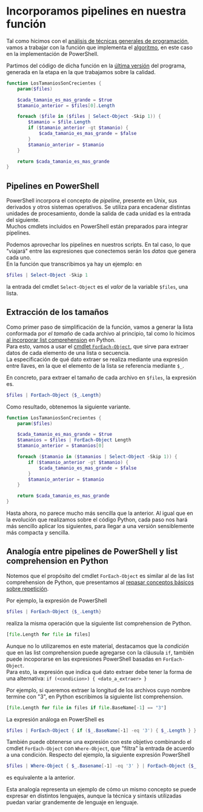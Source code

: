 # Incorporamos pipelines en nuestra función
Tal como hicimos con el [análisis de técnicas generales de programación](../algoritmia-python/zip.md), vamos a trabajar con la función que implementa el [algoritmo](../resolvamos/algoritmo.md), en este caso en la implementación de PowerShell.

Partimos del código de dicha función en la [última versión](../elevando/casos-limite-correcciones.md) del programa, generada en la etapa en la que trabajamos sobre la calidad.

``` powershell
function LosTamaniosSonCrecientes {
    param($files)

    $cada_tamanio_es_mas_grande = $true
    $tamanio_anterior = $files[0].Length

    foreach ($file in ($files | Select-Object -Skip 1)) {
        $tamanio = $file.Length
        if ($tamanio_anterior -gt $tamanio) {
            $cada_tamanio_es_mas_grande = $false
        }
        $tamanio_anterior = $tamanio
    }

    return $cada_tamanio_es_mas_grande
}
```

## Pipelines en PowerShell
PowerShell incorpora el concepto de _pipeline_, presente en Unix, sus derivados y otros sistemas operativos. 
Se utiliza para encadenar distintas unidades de procesamiento, donde la salida de cada unidad es la entrada del siguiente.  
Muchos cmdlets incluidos en PowerShell están preparados para integrar pipelines.

Podemos aprovechar los pipelines en nuestros scripts. En tal caso, lo que "viajará" entre las expresiones que conectemos serán los _datos_ que genera cada uno.  
En la función que transcribimos ya hay un ejemplo: en 
``` powershell
$files | Select-Object -Skip 1
```
la entrada del cmdlet `Select-Object` es el _valor_ de la variable `$files`, una lista. 

## Extracción de los tamaños
Como primer paso de simplificación de la función, vamos a generar la lista conformada por _el tamaño_ de cada archivo al principio, tal como lo hicimos [al incorporar list comprehension](../algoritmia-python/solo-tamanios.md) en Python.  
Para esto, vamos a usar el [cmdlet `ForEach-Object`](https://docs.microsoft.com/en-us/powershell/module/microsoft.powershell.core/foreach-object?view=powershell-7), que sirve para extraer datos de cada elemento de una lista o secuencia.  
La especificación de qué dato extraer se realiza mediante una expresión entre llaves, en la que el elemento de la lista se referencia mediante `$_`.

En concreto, para extraer el tamaño de cada archivo en `$files`, la expresión es.
``` powershell
$files | ForEach-Object {$_.Length}
```

Como resultado, obtenemos la siguiente variante.
``` powershell
function LosTamaniosSonCrecientes {
    param($files)

    $cada_tamanio_es_mas_grande = $true
    $tamanios = $files | ForEach-Object Length
    $tamanio_anterior = $tamanios[0]

    foreach ($tamanio in ($tamanios | Select-Object -Skip 1)) {
        if ($tamanio_anterior -gt $tamanio) {
            $cada_tamanio_es_mas_grande = $false
        }
        $tamanio_anterior = $tamanio
    }

    return $cada_tamanio_es_mas_grande
}
```
Hasta ahora, no parece mucho más sencilla que la anterior. Al igual que en la evolución que realizamos sobre el código Python, cada paso nos hará más sencillo aplicar los siguientes, para llegar a una versión sensiblemente más compacta y sencilla.


## Analogía entre pipelines de PowerShell y list comprehension en Python
Notemos que el propósito del cmdlet `ForEach-Object` es similar al de las list comprehension de Python, que presentamos al [repasar conceptos básicos sobre repetición](../basicos/repeticion.md). 

Por ejemplo, la expresión de PowerShell
``` powershell
$files | ForEach-Object {$_.Length}
```
realiza la misma operación que la siguiente list comprehension de Python.
``` python
[file.Length for file in files]
```

Aunque no lo utilizaremos en este material, destacamos que la _condición_ que en las list comprehension puede agregarse con la cláusula `if`, también puede incoporarse en las expresiones PowerShell basadas en `ForEach-Object`.  
Para esto, la expresión que indica qué dato extraer debe tener la forma de una alternativa: 
`if (<condicion>) { <dato_a_extraer> }`

Por ejemplo, si queremos extraer la longitud de los archivos cuyo nombre termine con "3", en Python escribimos la siguiente list comprehension.
``` python
[file.Length for file in files if file.BaseName[-1] == "3"]
```
La expresión análoga en PowerShell es
``` powershell 
$files | ForEach-Object { if ($_.BaseName[-1] -eq '3') { $_.Length } }
```  

También puede obtenerse una expresión con este objetivo combinando el cmdlet `ForEach-Object` con `Where-Object`, que "filtra" la entrada de acuerdo a una condición. Respecto del ejemplo, la siguiente expresión PowerShell 
``` powershell 
$files | Where-Object { $_.Basename[-1] -eq '3' } | ForEach-Object {$_.Length}
```  
es equivalente a la anterior.

Esta analogía representa un ejemplo de cómo un mismo concepto se puede expresar en distintos lenguajes, aunque la técnica y sintaxis utilizadas puedan variar grandemente de lenguaje en lenguaje.